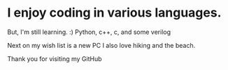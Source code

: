 # I enjoy coding in various languages.
But, I'm still learning. :)
Python, c++, c, and some verilog 

Next on my wish list is a new PC
I also love hiking and the beach.

Thank you for visiting my GitHub 

